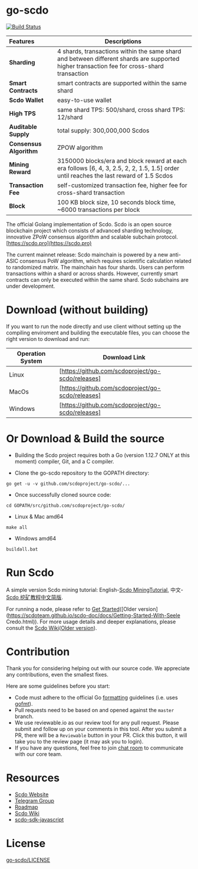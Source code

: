 
# go-scdo
[![Build Status](https://travis-ci.org/scdo/go-scdo.svg?branch=master)](https://travis-ci.org/scdo/go-scdo)

|        Features        |      Descriptions                                                                              |
|:-----------------------|------------------------------------------------------------------------------------------------|
| **Sharding**           | 4 shards, transactions within the same shard and between different shards are supported<br/> higher transaction fee for cross-shard transaction                                  |
| **Smart Contracts**    | smart contracts are supported within the same shard                                          |
| **Scdo Wallet**       | easy-to-use wallet                                                                             |
| **High TPS**           | same shard TPS: 500/shard, cross shard TPS: 12/shard                                           |
| **Auditable Supply**   | total supply: 300,000,000 Scdos                              |
| **Consensus Algorithm**| ZPOW algorithm                                                |
| **Mining Reward**      | 3150000 blocks/era and block reward at each era follows [6, 4, 3, 2.5, 2, 2, 1.5, 1.5] order until reaches the last reward of 1.5 Scdos |
| **Transaction Fee**    | self-customized transaction fee, higher fee for cross-shard transaction                        |
| **Block**              | 100 KB block size, 10 seconds block time, ~6000 transactions per block                         |


The official Golang implementation of Scdo. Scdo is an open source blockchain project which consists of advanced sharding technology, innovative ZPoW consensus algorithm and scalable subchain protocol. [https://scdo.pro](https://scdo.pro)

The current mainnet release: Scdo mainchain is powered by a new anti-ASIC consensus PoW algorithm, which requires scientific calculation related to randomized matrix. The mainchain has four shards. Users can perform transactions within a shard or across shards. However, currently smart contracts can only be executed within the same shard. Scdo subchains are under development. 

# Download (without building)
If you want to run the node directly and use client without setting up the compiling enviroment and building the executable files, you can choose the right version to download and run:

| Operation System |      Download Link     |
|---------|----------------------------------------------------------|
| Linux   | [https://github.com/scdoproject/go-scdo/releases]|
| MacOs   | [https://github.com/scdoproject/go-scdo/releases]|
| Windows | [https://github.com/scdoproject/go-scdo/releases]|

# Or Download & Build the source

- Building the Scdo project requires both a Go (version 1.12.7 ONLY at this moment) compiler, Git, and a C compiler.

- Clone the go-scdo repository to the GOPATH directory:

```
go get -u -v github.com/scdoproject/go-scdo/...
```

- Once successfully cloned source code:

```
cd GOPATH/src/github.com/scdoproject/go-scdo/
```

- Linux & Mac amd64

```
make all
```

- Windows amd64

```
buildall.bat
```

# Run Scdo
A simple version Scdo mining tutorial: English-[Scdo MiningTutorial](https://github.com/scdoproject/go-scdo/releases/tag/v1.0.1-MiningTutorial_Eng), 中文-[Scdo 挖矿教程中文简版](https://github.com/scdoproject/go-scdo/releases/tag/v1.0.1-%E4%B8%AD%E6%96%87%E7%AE%80%E7%89%88%E6%8C%96%E7%9F%BF%E6%95%99%E7%A8%8B).

For running a node, please refer to [Get Started](https://scdotech.gitbook.io/wiki/developer/go-scdo/gettingstarted)([Older version](https://scdoteam.github.io/scdo-doc/docs/Getting-Started-With-Seele Credo.html)).
For more usage details and deeper explanations, please consult the [Scdo Wiki](https://scdotech.gitbook.io/wiki/)([Older version](https://scdoteam.github.io/scdo-doc/index.html)).

# Contribution

Thank you for considering helping out with our source code. We appreciate any contributions, even the smallest fixes.

Here are some guidelines before you start:
* Code must adhere to the official Go [formatting](https://golang.org/doc/effective_go.html#formatting) guidelines (i.e. uses [gofmt](https://golang.org/cmd/gofmt/)).
* Pull requests need to be based on and opened against the `master` branch.
* We use reviewable.io as our review tool for any pull request. Please submit and follow up on your comments in this tool. After you submit a PR, there will be a `Reviewable` button in your PR. Click this button, it will take you to the review page (it may ask you to login).
* If you have any questions, feel free to join [chat room](https://gitter.im/scdoteamchat/dev) to communicate with our core team.

# Resources

* [Scdo Website](https://scdo.pro/)
* [Telegram Group](https://t.me/scdotech)
* [Roadmap](https://scdo.pro/)
* [Scdo Wiki](https://scdotech.gitbook.io/wiki/)
* [scdo-sdk-javascript](https://www.npmjs.com/package/scdo-sdk-javascript)

# License

[go-scdo/LICENSE](https://github.com/scdoproject/go-scdo/blob/master/LICENSE)
